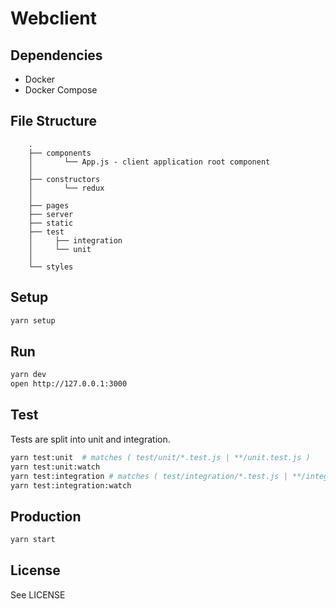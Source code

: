 # Webclient


## Dependencies
- Docker
- Docker Compose


## File Structure

```
    .
    ├── components
    │       └── App.js - client application root component
    │
    ├── constructors
    │       └── redux
    │
    ├── pages
    ├── server
    ├── static
    ├── test
    │     ├── integration
    │     └── unit
    │
    └── styles

```

## Setup

```bash
yarn setup
```


## Run

```bash
yarn dev
open http://127.0.0.1:3000
```


## Test

Tests are split into unit and integration.

```bash
yarn test:unit  # matches ( test/unit/*.test.js | **/unit.test.js )
yarn test:unit:watch
yarn test:integration # matches ( test/integration/*.test.js | **/integration.test.js )
yarn test:integration:watch
```


## Production

```bash
yarn start
```


## License

See LICENSE
